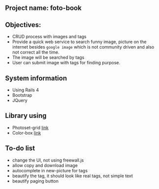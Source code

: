 ## Project name: foto-book ##
## Objectives: ##
- CRUD process with images and tags
- Provide a quick web service to search funny image, picture on the internet
  besides `google image` which is not community driven and also not correct all
  the time.
- The image will be searched by tags
- User can submit image with tags for finding purpose.

## System information ##
- Using Rails 4
- Bootstrap
- JQuery

## Library using 
- Photoset-grid [link](https://github.com/stylehatch/photoset-grid/)
- Color-box [link](https://github.com/jackmoore/colorbox/)

## To-do list ##
- change the UI, not using freewall.js
- allow copy and download image
- autocomplete in new-picture for tags
- beautify the tag, it should look like real tags, not simple text
- beautify paging button
